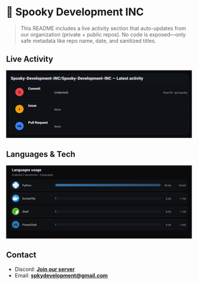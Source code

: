 # 👻 Spooky Development INC

> This README includes a live activity section that auto-updates from our organization (private + public repos). No code is exposed—only safe metadata like repo name, date, and sanitized titles.

## Live Activity
![Repo Snapshot](./assets/repo-snapshot.svg?v=a7453223e7)

## Languages & Tech
![Languages Usage](./assets/languages.svg?v=e3e7886921)

## Contact
- Discord: **[Join our server](https://discord.gg/XYspZgEEJb)**
- Email: **spkydevelopment@gmail.com**
